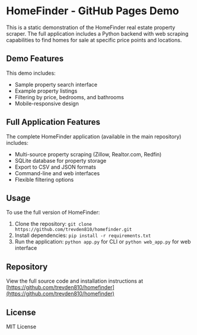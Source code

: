 # HomeFinder - GitHub Pages Demo

This is a static demonstration of the HomeFinder real estate property scraper. The full application includes a Python backend with web scraping capabilities to find homes for sale at specific price points and locations.

## Demo Features

This demo includes:
- Sample property search interface
- Example property listings
- Filtering by price, bedrooms, and bathrooms
- Mobile-responsive design

## Full Application Features

The complete HomeFinder application (available in the main repository) includes:
- Multi-source property scraping (Zillow, Realtor.com, Redfin)
- SQLite database for property storage
- Export to CSV and JSON formats
- Command-line and web interfaces
- Flexible filtering options

## Usage

To use the full version of HomeFinder:

1. Clone the repository: `git clone https://github.com/trevden810/homefinder.git`
2. Install dependencies: `pip install -r requirements.txt`
3. Run the application: `python app.py` for CLI or `python web_app.py` for web interface

## Repository

View the full source code and installation instructions at [https://github.com/trevden810/homefinder](https://github.com/trevden810/homefinder)

## License

MIT License
